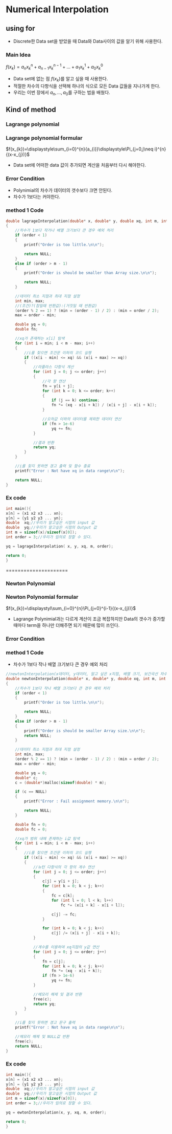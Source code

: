 # Numerical Interpolation

## using for
- Discrete한 Data set을 받았을 때 Data와 Data사이의 값을 알기 위해 사용한다.

### Main Idea
$f(x_{k})=a_{n}x_{k}^{n}+a_{n-1}x_{k}^{n-1}+\ldots+a_{1}x_{k}^{1}+a_{0}x_{k}^{0}$

- Data set에 없는 점 $f(x_{k})$를 알고 싶을 때 사용한다. 
- 적절한 차수의 다항식을 선택해 하나의 식으로 모든 Data 값들을 지나가게 한다.
- 우리는 이번 장에서 $a_{n},\ldots,a_{0}$를 구하는 법을 배웠다. 
## Kind of method 

### Lagrange polynomial

### Lagrange polynomial formular

$f(x_{k})=\displaystyle\sum_{i=0}^{n}{a_{i}}\displaystyle\Pi_{j=0,j\neq i}^{n}{(x-x_{j})}$

- Data set에 어떠한 data 값이 추가되면 계산을 처음부터 다시 해야한다. 

### Error Condition
- Polynimial의 차수가 데이터의 갯수보다 크면 안된다.
- 차수가 1보다는 커야한다. 
### method 1 Code
```C
double lagrageInterpolation(double* x, double* y, double xq, int m, int order)
{
	//차수가 1보다 작거나 배열 크기보다 큰 경우 예외 처리
	if (order < 1)
	{
		printf("Order is too little.\n\n");

		return NULL;
	}
	else if (order > m - 1)
	{
		printf("Order is should be smaller than Array size.\n\n");

		return NULL;
	}

	//데이터 최소 지점과 최대 지점 설정
	int min, max;
	//(조건)?(참일때 반환값):(거짓일 때 반환값)
	(order % 2 == 1) ? (min = (order - 1) / 2) : (min = order / 2);
	max = order - min;

	double yq = 0;
	double fn;

	//xq가 존재하는 x[i] 탐색
	for (int i = min; i < m - max; i++)
	{
		//i를 찾으면 조건문 이하의 코드 실행
		if ((x[i - min] <= xq) && (x[i + max] >= xq))
		{
			//라플라스 다항식 계산
			for (int j = 0; j <= order; j++)
			{
				//각 항 연산
				fn = y[i + j];
				for (int k = 0; k <= order; k++)
				{
					if (j == k) continue;
					fn *= (xq - x[i + k]) / (x[i + j] - x[i + k]);
				}

				//오차값 이하의 데이터를 제외한 데이터 연산
				if (fn > 1e-6)
					yq += fn;
			}

			//결과 반환
			return yq;
		}
	}

	//i를 찾지 못하면 경고 출력 및 함수 종료
	printf("Error : Not have xq in data range\n\n");

	return NULL;
}

```

### Ex code
```C
int main(){
x[n] = {x1 x2 x3 ... xn};
y[n] = {y1 y2 y3 ... yn};
double  xq;//우리가 알고싶은 시점의 input 값
double  yq;//우리가 알고싶은 시점의 Output 값
int m = sizeof(x)/sizeof(x[0]);
int order = 3;//우리가 임의로 정할 수 있다. 

yq = lagrageInterpolation( x, y, xq, m, order);

return 0;
}
```


=====================

### Newton Polynomial 

### Newton Polynomial formular

$f(x_{k})=\displaystyl\sum_{i=0}^{n}\Pi_{j=0}^{i-1}{(x-x_{j})}$

- Lagrange Polynimial과는 다르게 계산이 조금 복잡하지만 Data의 갯수가 증가할 때마다 term을 하나만 더해주면 되기 때문에 많이 쓰인다. 

### Error Condition

### method 1 Code
- 차수가 1보다 작나 배열 크기보다 큰 경우 예외 처리

```C
//newtonInterpolation(x데이터, y데이터, 알고 싶은 x지점, 배열 크기, 보간곡선 차수)
double newtonInterpolation(double* x, double* y, double xq, int m, int order)
{
	//차수가 1보다 작나 배열 크기보다 큰 경우 예외 처리
	if (order < 1)
	{
		printf("Order is too little.\n\n");

		return NULL;
	}
	else if (order > m - 1)
	{
		printf("Order is should be smaller Array size.\n\n");
		return NULL;
	}

	//데이터 최소 지점과 최대 지점 설정
	int min, max;
	(order % 2 == 1) ? (min = (order - 1) / 2) : (min = order / 2);
	max = order - min;

	double yq = 0;
	double* c;
	c = (double*)malloc(sizeof(double) * m);

	if (c == NULL)
	{
		printf("Error : Fail assignment memory.\n\n");

		return NULL;
	}

	double fn = 0;
	double fc = 0;

	//xq가 범위 내에 존재하는 i값 탐색
	for (int i = min; i < m - max; i++)
	{
		//i를 찾으면 조건문 이하의 코드 실행
		if ((x[i - min] <= xq) && (x[i + max] >= xq))
		{
			//뉴턴 다항식의 각 항의 계수 연산
			for (int j = 0; j <= order; j++)
			{
				c[j] = y[i + j];
				for (int k = 0; k < j; k++)
				{
					fc = c[k];
					for (int l = 0; l < k; l++)
						fc *= (x[i + k] - x[i + l]);

					c[j] -= fc;
				}

				for (int k = 0; k < j; k++)
					c[j] /= (x[i + j] - x[i + k]);
			}

			//계수를 이용하여 xq지점의 y값 연산
			for (int j = 0; j <= order; j++)
			{
				fn = c[j];
				for (int k = 0; k < j; k++)
					fn *= (xq - x[i + k]);
				if (fn > 1e-6)
					yq += fn;
			}

			//메모리 해제 및 결과 반환
			free(c);
			return yq;
		}
	}

	//i를 찾지 못하면 경고 문구 출력
	printf("Error : Not have xq in data range\n\n");

	//메모리 해제 및 NULL값 반환
	free(c);
	return NULL;
}
```

### Ex code
```C
int main(){
x[n] = {x1 x2 x3 ... xn};
y[n] = {y1 y2 y3 ... yn};
double  xq;//우리가 알고싶은 시점의 input 값
double  yq;//우리가 알고싶은 시점의 Output 값
int m = sizeof(x)/sizeof(x[0]);
int order = 3;//우리가 임의로 정할 수 있다. 

yq = ewtonInterpolation(x, y, xq, m, order);

return 0;
}
```


